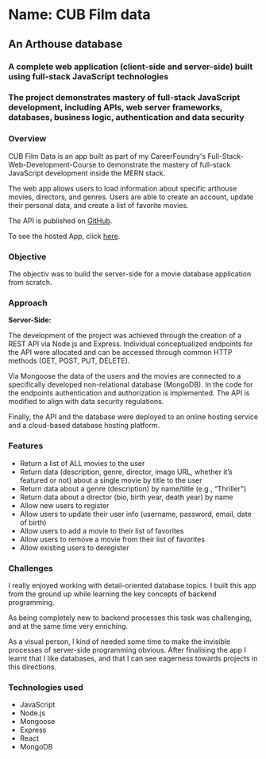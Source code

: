 # Name: CUB Film data
## An Arthouse database 

### A complete web application (client-side and server-side) built using full-stack JavaScript technologies

### The project demonstrates mastery of full-stack JavaScript development, including APIs, web server frameworks, databases, business logic, authentication and data security



### Overview

CUB Film Data is an app built as part of my CareerFoundry's Full-Stack-Web-Development-Course to demonstrate the mastery of full-stack JavaScript development inside the MERN stack. 

The web app allows users to load information about specific arthouse movies, directors, and genres. Users are able to create an account, update their personal data, and create a list of favorite movies. 

The API is published on [GitHub](https://github.com/ilsegaertner/CUB_Film_data).

To see the hosted App, click [here](https://cub-film-data-dc72bcc7ff05.herokuapp.com/).

### Objective

The objectiv was to build the server-side for a movie database application from scratch. 

### Approach
 
**Server-Side:**

The development of the project was achieved through the creation of a REST API via Node.js and Express. 
Individual conceptualized endpoints for the API were allocated and can be accessed through common HTTP methods (GET, POST, PUT, DELETE).

Via Mongoose the data of the users and the movies are connected to a specifically developed non-relational database (MongoDB). 
In the code for the endpoints authentication and authorization is implemented. The API is modified to align with data security regulations.

Finally, the API and the database were deployed to an online hosting service and a cloud-based database hosting platform.

### Features 

- Return a list of ALL movies to the user 
- Return data (description, genre, director, image URL, whether it’s featured or not) about a single movie by title to the user
- Return data about a genre (description) by name/title (e.g., “Thriller”)
- Return data about a director (bio, birth year, death year) by name
- Allow new users to register
- Allow users to update their user info (username, password, email, date of birth)
- Allow users to add a movie to their list of favorites
- Allow users to remove a movie from their list of favorites
- Allow existing users to deregister 



### Challenges

I really enjoyed working with detail-oriented database topics. I built this app from the ground up while learning the key concepts of backend programming.

As being completely new to backend processes this task was challenging, and at the same time very enriching.

As a visual person, I kind of needed some time to make the invisible processes of server-side programming obvious. After finalising the app I learnt that I like databases, and that I can see  eagerness towards projects in this directions.

### Technologies used

* JavaScript
* Node.js
* Mongoose
* Express
* React
* MongoDB

